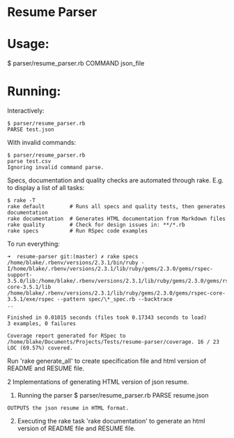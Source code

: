 # Resume Parser

# Usage:
  $ parser/resume_parser.rb
  COMMAND json_file

# Running:

  Interactively:

    $ parser/resume_parser.rb
    PARSE test.json


  With invalid commands:

    $ parser/resume_parser.rb
    parse test.csv
    Ignoring invalid command parse.

  Specs, documentation and quality checks are automated through rake.  E.g. to display a list of all tasks:

    $ rake -T
    rake default        # Runs all specs and quality tests, then generates documentation
    rake documentation  # Generates HTML documentation from Markdown files
    rake quality        # Check for design issues in: **/*.rb
    rake specs          # Run RSpec code examples

  To run everything:

    ➜  resume-parser git:(master) ✗ rake specs
    /home/blake/.rbenv/versions/2.3.1/bin/ruby -I/home/blake/.rbenv/versions/2.3.1/lib/ruby/gems/2.3.0/gems/rspec-support-3.5.0/lib:/home/blake/.rbenv/versions/2.3.1/lib/ruby/gems/2.3.0/gems/rspec-core-3.5.1/lib /home/blake/.rbenv/versions/2.3.1/lib/ruby/gems/2.3.0/gems/rspec-core-3.5.1/exe/rspec --pattern spec/\*_spec.rb --backtrace
    ..

    Finished in 0.01015 seconds (files took 0.17343 seconds to load)
    3 examples, 0 failures

    Coverage report generated for RSpec to /home/blake/Documents/Projects/Tests/resume-parser/coverage. 16 / 23 LOC (69.57%) covered.

  Run 'rake generate_all' to create specification file and html version of README and RESUME file.

  2 Implementations of generating HTML version of json resume.

  1. Running the parser
     $ parser/resume_parser.rb
     PARSE resume.json

    OUTPUTS the json resume in HTML format.

  2. Executing the rake task 'rake documentation' to generate an html version of README file and RESUME file.

